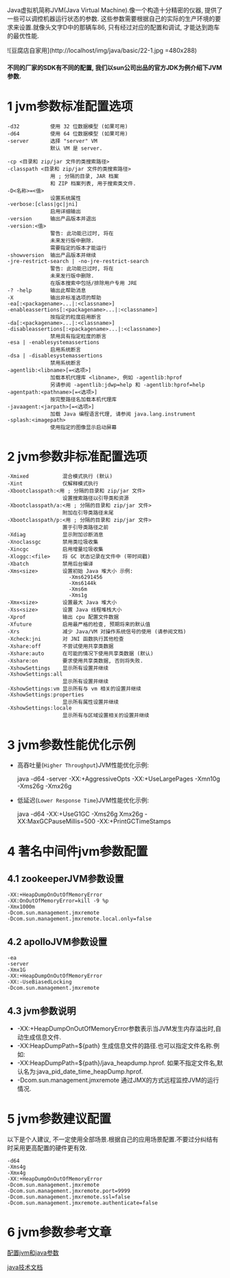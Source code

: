 <div class="jumbotron">
<p>Java虚拟机简称JVM(Java Virtual Machine).像一个构造十分精密的仪器, 提供了一些可以调控机器运行状态的参数.
这些参数需要根据自己的实际的生产环境的要求来设置.就像头文字D中的那辆车86, 只有经过对应的配置和调试, 才能达到跑车的最优性能.</p>
</div>

![豆腐店自家用](http://localhost/img/java/basic/22-1.jpg =480x288)

<div class="bs-callout bs-callout-warning">
    <h4>不同的厂家的SDK有不同的配置, 我们以sun公司出品的官方JDK为例介绍下JVM参数.</h4>
</div>

1 jvm参数标准配置选项
===
```
-d32          使用 32 位数据模型 (如果可用)
-d64          使用 64 位数据模型 (如果可用)
-server       选择 "server" VM
			  默认 VM 是 server.

-cp <目录和 zip/jar 文件的类搜索路径>
-classpath <目录和 zip/jar 文件的类搜索路径>
			  用 ; 分隔的目录, JAR 档案
			  和 ZIP 档案列表, 用于搜索类文件.
-D<名称>=<值>
			  设置系统属性
-verbose:[class|gc|jni]
			  启用详细输出
-version      输出产品版本并退出
-version:<值>
			  警告: 此功能已过时, 将在
			  未来发行版中删除.
			  需要指定的版本才能运行
-showversion  输出产品版本并继续
-jre-restrict-search | -no-jre-restrict-search
			  警告: 此功能已过时, 将在
			  未来发行版中删除.
			  在版本搜索中包括/排除用户专用 JRE
-? -help      输出此帮助消息
-X            输出非标准选项的帮助
-ea[:<packagename>...|:<classname>]
-enableassertions[:<packagename>...|:<classname>]
			  按指定的粒度启用断言
-da[:<packagename>...|:<classname>]
-disableassertions[:<packagename>...|:<classname>]
			  禁用具有指定粒度的断言
-esa | -enablesystemassertions
			  启用系统断言
-dsa | -disablesystemassertions
			  禁用系统断言
-agentlib:<libname>[=<选项>]
			  加载本机代理库 <libname>, 例如 -agentlib:hprof
			  另请参阅 -agentlib:jdwp=help 和 -agentlib:hprof=help
-agentpath:<pathname>[=<选项>]
			  按完整路径名加载本机代理库
-javaagent:<jarpath>[=<选项>]
			  加载 Java 编程语言代理, 请参阅 java.lang.instrument
-splash:<imagepath>
			  使用指定的图像显示启动屏幕
```
2 jvm参数非标准配置选项
===
```
-Xmixed           混合模式执行 (默认)
-Xint             仅解释模式执行
-Xbootclasspath:<用 ; 分隔的目录和 zip/jar 文件>
				  设置搜索路径以引导类和资源
-Xbootclasspath/a:<用 ; 分隔的目录和 zip/jar 文件>
				  附加在引导类路径末尾
-Xbootclasspath/p:<用 ; 分隔的目录和 zip/jar 文件>
				  置于引导类路径之前
-Xdiag            显示附加诊断消息
-Xnoclassgc       禁用类垃圾收集
-Xincgc           启用增量垃圾收集
-Xloggc:<file>    将 GC 状态记录在文件中 (带时间戳)
-Xbatch           禁用后台编译
-Xms<size>        设置初始 Java 堆大小 示例:
					-Xms6291456
					-Xms6144k
					-Xms6m
					-Xms1g
-Xmx<size>        设置最大 Java 堆大小
-Xss<size>        设置 Java 线程堆栈大小
-Xprof            输出 cpu 配置文件数据
-Xfuture          启用最严格的检查, 预期将来的默认值
-Xrs              减少 Java/VM 对操作系统信号的使用 (请参阅文档)
-Xcheck:jni       对 JNI 函数执行其他检查
-Xshare:off       不尝试使用共享类数据
-Xshare:auto      在可能的情况下使用共享类数据 (默认)
-Xshare:on        要求使用共享类数据, 否则将失败.
-XshowSettings    显示所有设置并继续
-XshowSettings:all
				  显示所有设置并继续
-XshowSettings:vm 显示所有与 vm 相关的设置并继续
-XshowSettings:properties
				  显示所有属性设置并继续
-XshowSettings:locale
				  显示所有与区域设置相关的设置并继续
```
3 jvm参数性能优化示例
===

* 高吞吐量(`Higher Throughput`)JVM性能优化示例:


	java -d64 -server -XX:+AggressiveOpts -XX:+UseLargePages -Xmn10g  -Xms26g -Xmx26g 

* 低延迟(`Lower Response Time`)JVM性能优化示例:


	java -d64 -XX:+UseG1GC -Xms26g Xmx26g -XX:MaxGCPauseMillis=500 -XX:+PrintGCTimeStamps 


4 著名中间件jvm参数配置
===

4.1 zookeeperJVM参数设置
---

```
-XX:+HeapDumpOnOutOfMemoryError 
-XX:OnOutOfMemoryError=kill -9 %p 
-Xmx1000m 
-Dcom.sun.management.jmxremote 
-Dcom.sun.management.jmxremote.local.only=false 
```

4.2 apolloJVM参数设置
---

```
-ea 
-server 
-Xmx1G 
-XX:+HeapDumpOnOutOfMemoryError 
-XX:-UseBiasedLocking 
-Dcom.sun.management.jmxremote 
```

4.3 jvm参数说明
---

- -XX:+HeapDumpOnOutOfMemoryError参数表示当JVM发生内存溢出时,自动生成信息文件.
- -XX:HeapDumpPath=${path} 生成信息文件的路径.也可以指定文件名称.例如: 
- -XX:HeapDumpPath=${path}/java_heapdump.hprof. 如果不指定文件名,默认名为:java_pid_date_time_heapDump.hprof.
- -Dcom.sun.management.jmxremote 通过JMX的方式远程监控JVM的运行情况.

5 jvm参数建议配置
===

以下是个人建议, 不一定使用全部场景.根据自己的应用场景配置.不要过分纠结有时采用更高配置的硬件更有效.
```	
-d64
-Xms4g
-Xmx4g
-XX:+HeapDumpOnOutOfMemoryError
-Dcom.sun.management.jmxremote
-Dcom.sun.management.jmxremote.port=9999
-Dcom.sun.management.jmxremote.ssl=false
-Dcom.sun.management.jmxremote.authenticate=false
```

6 jvm参数参考文章
===
[配置jvm和java参数](https://docs.oracle.com/cd/E22289_01/html/821-1274/configuring-the-default-jvm-and-java-arguments.html)

[java技术文档](http://docs.oracle.com/javase/7/docs/technotes/tools/windows/java.html)